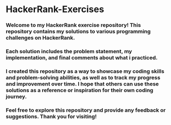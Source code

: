 # HackerRank-Exercises

### Welcome to my HackerRank exercise repository! This repository contains my solutions to various programming challenges on HackerRank.
### Each solution includes the problem statement, my implementation, and final comments about what i practiced.


### I created this repository as a way to showcase my coding skills and problem-solving abilities, as well as to track my progress and improvement over time. I hope that others can use these solutions as a reference or inspiration for their own coding journey.

### Feel free to explore this repository and provide any feedback or suggestions. Thank you for visiting!
